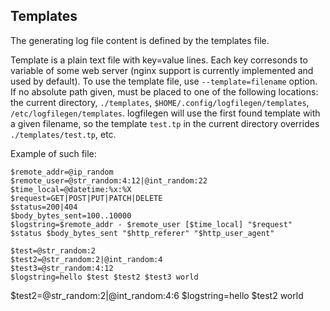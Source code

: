 ## Templates

The generating log file content is defined by the templates file.

Template is a plain text file with key=value lines. Each key corresonds to variable of some web server (nginx support is currently implemented and used by default). To use the template file, use ```--template=filename``` option. If no absolute path given, must be placed to one of the following locations: the current directory, ```./templates```, ```$HOME/.config/logfilegen/templates```, ```/etc/logfilegen/templates```. logfilegen will use the first found template with a given filename, so the template ```test.tp``` in the current directory overrides ```./templates/test.tp```, etc.

Example of such file:

```
$remote_addr=@ip_random
$remote_user=@str_random:4:12|@int_random:22
$time_local=@datetime:%x:%X
$request=GET|POST|PUT|PATCH|DELETE
$status=200|404
$body_bytes_sent=100..10000
$logstring=$remote_addr - $remote_user [$time_local] "$request" $status $body_bytes_sent "$http_referer" "$http_user_agent"
```


```
$test=@str_random:2
$test2=@str_random:2|@int_random:4
$test3=@str_random:4:12
$logstring=hello $test $test2 $test3 world
```

$test2=@str_random:2|@int_random:4:6
$logstring=hello $test2 world
